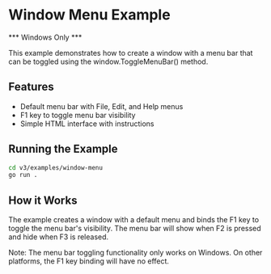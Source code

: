 # Window Menu Example

*** Windows Only ***

This example demonstrates how to create a window with a menu bar that can be toggled using the window.ToggleMenuBar() method.

## Features

- Default menu bar with File, Edit, and Help menus
- F1 key to toggle menu bar visibility 
- Simple HTML interface with instructions

## Running the Example

```bash
cd v3/examples/window-menu
go run .
```

## How it Works

The example creates a window with a default menu and binds the F1 key to toggle the menu bar's visibility. The menu bar will show when F2 is pressed and hide when F3 is released.

Note: The menu bar toggling functionality only works on Windows. On other platforms, the F1 key binding will have no effect.

